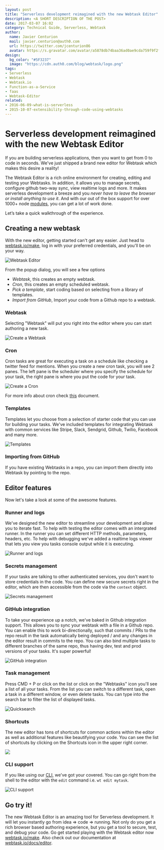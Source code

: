 ```yaml
---
layout: post
title: "Serverless development reimagined with the new Webtask Editor"
description: <A SHORT DESCRIPTION OF THE POST>
date: 2017-03-07 16:02
category: Technical Guide, Serverless, Webtask
author: 
  name: Javier Centurion
  mail: javier.centurion@auth0.com
  url: https://twitter.com/jcenturion86
  avatar: https://s.gravatar.com/avatar/a5878db74baa36ad0ae9cda759f9f2f8.jpg?s=60
design:
  bg_color: "#5F3237"
  image: "https://cdn.auth0.com/blog/webtask/logo.png"
tags:
- Serverless
- Webtask
- Webtask.io
- Function-as-a-Service
- faas
- Webtask-Editor
related:
- 2016-06-09-what-is-serverless
- 2015-10-07-extensibility-through-code-using-webtasks
---
```

# Serverless development reimagined with the new Webtask Editor

If you are building serverless applications, then you want to get from 0 to code in seconds. We've just shipped a brand new editor for Webtask which makes this desire a reality!

The Webtask Editor is a rich online environment for creating, editing and testing your Webtasks. In addition, it allows you to manage secrets, configure github two-way sync, view realtime logs and more. It makes serverless development a breeze and you _never have to leave the browser or install anything to use it_. And with our out of the box support for over 1000+ node [modules](https://webtask.io/docs/modules?utm_source=auth0.com&utm_medium=blog&utm_campaign=webtask_editor_launch), you can get a lot of work done.

Let’s take a quick walkthrough of the experience.

## Creating a new webtask
With the new editor, getting started can't get any easier. Just head to [webtask.io/make](https://webtask.io/make?utm_source=auth0.com&utm_medium=blog&utm_campaign=webtask_editor_launch), log in with your preferred credentials, and you'll be on your way. 

![Webtask Editor](https://cdn.auth0.com/webtask/assets/images/screenshot.png)

From the popup dialog, you will see a few options

- *Webtask*, this creates an empty webtask.
- *Cron*, this creates an empty scheduled webtask. 
- *Pick a template*, start coding based on selecting from a library of templates.
- *Import from GitHub*, Import your code from a Github repo to a webtask.

### Webtask
Selecting "Webtask" will put you right into the editor where you can start authoring a new task.

![Create a Webtask](https://cdn.auth0.com/webtask/assets/images/new-webtask.gif)

### Cron
Cron tasks are great for executing a task on a schedule like checking a twitter feed for mentions. When you create a new cron task, you will see 2 panes. The left pane is the scheduler where you specify the schedule for your task, the right pane is where you put the code for your task. 

![Create a Cron](https://cdn.auth0.com/webtask/assets/images/new-cron.gif)

For more info about cron check [this](https://webtask.io/docs/cron) document.

### Templates
Templates let you choose from a selection of starter code that you can use for building your tasks. We've included templates for integrating Webtask with common services like Stripe, Slack, Sendgrid, Github, Twilio, Facebook and many more. 

![Templates](https://cdn.auth0.com/webtask/assets/images/templates.gif)

### Importing from GitHub
If you have existing Webtasks in a repo, you can import them directly into Webtask by pointing to the repo.

## Editor features
Now let's take a look at some of the awesome features.

### Runner and logs
We've designed the new editor to streamline your development and allow you to iterate fast. To help with testing the editor comes with an intergrated runner. In the runner you can set different HTTP methods, parameters, headers, etc. To help with debugging we've added a realtime logs viewer that lets you view you tasks console output while it is executing.

![Runner and logs](https://cdn.auth0.com/webtask/assets/images/runner.gif)

### Secrets management
If your tasks are talking to other authenticated services, you don't want to store credentials in the code. You can define new secure secrets right in the editor, which are then accessible from the code via the `context` object.

![Secrets management](https://cdn.auth0.com/webtask/assets/images/secrets.gif)

### GitHub integration
To take your experience up a notch, we've baked in Github integration support. This allows you to sync your webtask with a file in a Github repo. You can enable this to work bi-directionally, such that commits / PRs to the repo result in the task automatically being deployed / and any changes in the editor result in commits to the repo. You can also bind multiple tasks to different branches of the same repo, thus having dev, test and prod versions of your tasks. It's super powerful!

![GitHub integration](https://cdn.auth0.com/webtask/assets/images/github-integration.gif)

### Task management
Press CMD + P or click on the list or click on the "Webtasks" icon you'll see a list of all your tasks. From the list you can switch to a different task, open a task in a different window, or even delete tasks. You can type into the search bar to filter the list of displayed tasks.

![Quicksearch](https://cdn.auth0.com/webtask/assets/images/quicksearch.gif)

### Shortcuts
The new editor has tons of shortcuts for common actions within the editor as well as additional features like beautifying your code. You can see the list of shortcuts by clicking on the Shortcuts icon in the upper right corner.

![](https://cdn.auth0.com/webtask/assets/images/shortcuts.gif)

### CLI support
If you like using our [CLI](https://webtask.io/cli?utm_source=auth0.com&utm_medium=blog&utm_campaign=webtask_editor_launch), we've got your covered. You can go right from the shell to the editor with the `edit` command i.e. `wt edit mytask`.

![CLI support](https://cdn.auth0.com/webtask/assets/images/from-cli.gif)

## Go try it! 
The new Webtask Editor is an amazing tool for Serverless development. It will let you instantly go from idea => code => running. Not only do you get a rich browser based authoring experience, but you get a tool to secure, test, and debug your code. Go get started playing with the Webtask editor now [webtask.io/make](https://webtask.io/make?utm_source=auth0.com&utm_medium=blog&utm_campaign=webtask_editor_launch). Also check out our documentation at [webtask.io/docs/editor](https://webtask.io/docs/editor?utm_source=auth0.com&utm_medium=blog&utm_campaign=webtask_editor_launch).